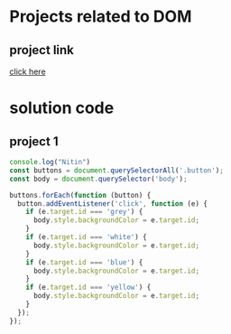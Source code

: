 # Projects related to DOM

## project link
[click here]()

# solution code

## project 1

```javascript
console.log("Nitin")
const buttons = document.querySelectorAll('.button');
const body = document.querySelector('body');

buttons.forEach(function (button) {
  button.addEventListener('click', function (e) {
    if (e.target.id === 'grey') {
      body.style.backgroundColor = e.target.id;
    }
    if (e.target.id === 'white') {
      body.style.backgroundColor = e.target.id;
    }
    if (e.target.id === 'blue') {
      body.style.backgroundColor = e.target.id;
    }
    if (e.target.id === 'yellow') {
      body.style.backgroundColor = e.target.id;
    }
  });
});



```